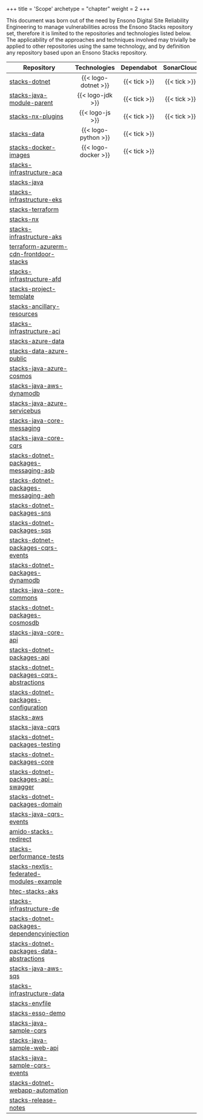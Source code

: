+++
title = 'Scope'
archetype = "chapter"
weight = 2
+++

This document was born out of the need by Ensono Digital Site Reliability Engineering to manage vulnerabilities across the Ensono Stacks repository set, therefore it is limited to the repositories and technologies listed below. The applicability of the approaches and techniques involved may trivially be applied to other repositories using the same technology, and by definition any repository based upon an Ensono Stacks repository.

| Repository | Technologies | Dependabot | SonarCloud |
| ---------- | :----------: | :--------: | :--------: |
| [stacks-dotnet](https://github.com/Ensono/stacks-dotnet) | {{< logo-dotnet >}} | {{< tick >}} | {{< tick >}} |
| [stacks-java-module-parent](https://github.com/Ensono/stacks-java-module-parent) | {{< logo-jdk >}} | {{< tick >}} | {{< tick >}} |
| [stacks-nx-plugins](https://github.com/Ensono/stacks-nx-plugins) | {{< logo-js >}} | {{< tick >}} | {{< tick >}} |
| [stacks-data](https://github.com/Ensono/stacks-data) | {{< logo-python >}} | {{< tick >}} |  |
| [stacks-docker-images](https://github.com/Ensono/stacks-docker-images) | {{< logo-docker >}} | {{< tick >}} | |
| [stacks-infrastructure-aca](https://github.com/Ensono/stacks-infrastructure-aca) | | | |
| [stacks-java](https://github.com/Ensono/stacks-java) | | | |
| [stacks-infrastructure-eks](https://github.com/Ensono/stacks-infrastructure-eks) | | | |
| [stacks-terraform](https://github.com/Ensono/stacks-terraform) | | | |
| [stacks-nx](https://github.com/Ensono/stacks-nx) | | | |
| [stacks-infrastructure-aks](https://github.com/Ensono/stacks-infrastructure-aks) | | | |
| [terraform-azurerm-cdn-frontdoor-stacks](https://github.com/Ensono/terraform-azurerm-cdn-frontdoor-stacks) | | | |
| [stacks-infrastructure-afd](https://github.com/Ensono/stacks-infrastructure-afd) | | | |
| [stacks-project-template](https://github.com/Ensono/stacks-project-template) | | | |
| [stacks-ancillary-resources](https://github.com/Ensono/stacks-ancillary-resources) | | | |
| [stacks-infrastructure-aci](https://github.com/Ensono/stacks-infrastructure-aci) | | | |
| [stacks-azure-data](https://github.com/Ensono/stacks-azure-data) | | | |
| [stacks-data-azure-public](https://github.com/Ensono/stacks-data-azure-public) | | | |
| [stacks-java-azure-cosmos](https://github.com/Ensono/stacks-java-azure-cosmos) | | | |
| [stacks-java-aws-dynamodb](https://github.com/Ensono/stacks-java-aws-dynamodb) | | | |
| [stacks-java-azure-servicebus](https://github.com/Ensono/stacks-java-azure-servicebus) | | | |
| [stacks-java-core-messaging](https://github.com/Ensono/stacks-java-core-messaging) | | | |
| [stacks-java-core-cqrs](https://github.com/Ensono/stacks-java-core-cqrs) | | | |
| [stacks-dotnet-packages-messaging-asb](https://github.com/Ensono/stacks-dotnet-packages-messaging-asb) | | | |
| [stacks-dotnet-packages-messaging-aeh](https://github.com/Ensono/stacks-dotnet-packages-messaging-aeh) | | | |
| [stacks-dotnet-packages-sns](https://github.com/Ensono/stacks-dotnet-packages-sns) | | | |
| [stacks-dotnet-packages-sqs](https://github.com/Ensono/stacks-dotnet-packages-sqs) | | | |
| [stacks-dotnet-packages-cqrs-events](https://github.com/Ensono/stacks-dotnet-packages-cqrs-events) | | | |
| [stacks-dotnet-packages-dynamodb](https://github.com/Ensono/stacks-dotnet-packages-dynamodb) | | | |
| [stacks-java-core-commons](https://github.com/Ensono/stacks-java-core-commons) | | | |
| [stacks-dotnet-packages-cosmosdb](https://github.com/Ensono/stacks-dotnet-packages-cosmosdb) | | | |
| [stacks-java-core-api](https://github.com/Ensono/stacks-java-core-api) | | | |
| [stacks-dotnet-packages-api](https://github.com/Ensono/stacks-dotnet-packages-api) | | | |
| [stacks-dotnet-packages-cqrs-abstractions](https://github.com/Ensono/stacks-dotnet-packages-cqrs-abstractions) | | | |
| [stacks-dotnet-packages-configuration](https://github.com/Ensono/stacks-dotnet-packages-configuration) | | | |
| [stacks-aws](https://github.com/Ensono/stacks-aws) | | | |
| [stacks-java-cqrs](https://github.com/Ensono/stacks-java-cqrs) | | | |
| [stacks-dotnet-packages-testing](https://github.com/Ensono/stacks-dotnet-packages-testing) | | | |
| [stacks-dotnet-packages-core](https://github.com/Ensono/stacks-dotnet-packages-core) | | | |
| [stacks-dotnet-packages-api-swagger](https://github.com/Ensono/stacks-dotnet-packages-api-swagger) | | | |
| [stacks-dotnet-packages-domain](https://github.com/Ensono/stacks-dotnet-packages-domain) | | | |
| [stacks-java-cqrs-events](https://github.com/Ensono/stacks-java-cqrs-events) | | | |
| [amido-stacks-redirect](https://github.com/Ensono/amido-stacks-redirect) | | | |
| [stacks-performance-tests](https://github.com/Ensono/stacks-performance-tests) | | | |
| [stacks-nextjs-federated-modules-example](https://github.com/Ensono/stacks-nextjs-federated-modules-example) | | | |
| [htec-stacks-aks](https://github.com/Ensono/htec-stacks-aks) | | | |
| [stacks-infrastructure-de](https://github.com/Ensono/stacks-infrastructure-de) | | | |
| [stacks-dotnet-packages-dependencyinjection](https://github.com/Ensono/stacks-dotnet-packages-dependencyinjection) | | | |
| [stacks-dotnet-packages-data-abstractions](https://github.com/Ensono/stacks-dotnet-packages-data-abstractions) | | | |
| [stacks-java-aws-sqs](https://github.com/Ensono/stacks-java-aws-sqs) | | | |
| [stacks-infrastructure-data](https://github.com/Ensono/stacks-infrastructure-data) | | | |
| [stacks-envfile](https://github.com/Ensono/stacks-envfile) | | | |
| [stacks-esso-demo](https://github.com/Ensono/stacks-esso-demo) | | | |
| [stacks-java-sample-cqrs](https://github.com/Ensono/stacks-java-sample-cqrs) | | | |
| [stacks-java-sample-web-api](https://github.com/Ensono/stacks-java-sample-web-api) | | | |
| [stacks-java-sample-cqrs-events](https://github.com/Ensono/stacks-java-sample-cqrs-events) | | | |
| [stacks-dotnet-webapp-automation](https://github.com/Ensono/stacks-dotnet-webapp-automation) | | | |
| [stacks-release-notes](https://github.com/Ensono/stacks-release-notes) | | | |

